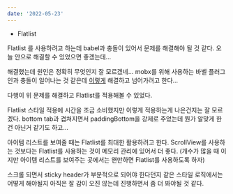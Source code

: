 ```yaml
---
date: '2022-05-23'
---
```


- Flatlist

Flatlist 를 사용하려고 하는데 babel과 충돌이 있어서 문제를 해결해야 될 것 같다.
오늘 안으로 해결할 수 있었으면 좋겠는데...

해결했는데 원인은 정확히 무엇인지 잘 모르겠네... mobx를 위해 사용하는 바벨 플러그인과 충돌이 일어나는 것 같은데 [이렇게](../trouble-shooting.md#flatlist-사용-시--typeerror-undefined-is-not-an-object-evaluating-propsgetitem) 해결하고 넘어가려고 한다...

다행이 위 문제를 해결하고 Flatlist를 적용해볼 수 있었다.

Flatlist 스타일 적용에 시간을 조금 소비했지만 이렇게 적용하는게 나은건지는 잘 모르겠다.
bottom tab과 겹쳐지면서 paddingBottom을 강제로 주었는데 뭔가 알맞게 한건 아닌거 같기도 하고...

아이템 리스트를 보여줄 때는 Flatlist를 최대한 활용하려고 한다.
ScrollView를 사용하는 것보다는 Flatlist를 사용하는 것이 메모리 관리에 있어서 더 좋다.
(개수가 많을 때 이지만 아이템 리스트를 보여주는 곳에서는 왠만하면 Flatlist를 사용하도록 하자)

스크롤 되면서 sticky header가 부분적으로 되어야 한다던지 같은 스타일 로직에서는 어떻게 해야될지 아직은 잘 감이 오진 않는데 진행하면서 좀 더 봐야될 것 같다.
